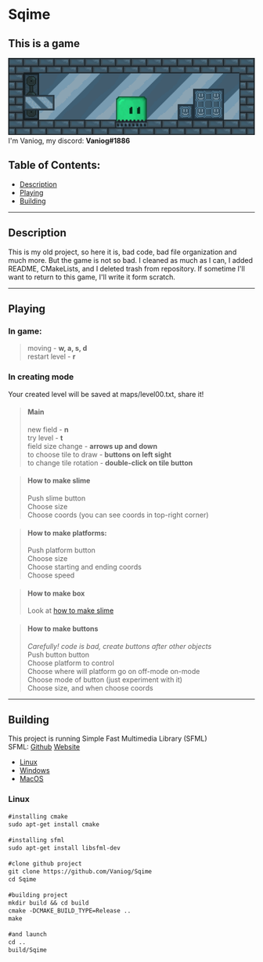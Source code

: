 # Sqime

## This is a game
![pic](images/ForREADME/img.png)
I'm Vaniog, my discord: <b>Vaniog#1886</b>
## Table of Contents:
- [Description](#description)
- [Playing](#playing)
- [Building](#building)
---
## Description
This is my old project, so here it is,
bad code, bad file organization and much more.
But the game is not so bad.
I cleaned as much as I can, I added README, CMakeLists,
and I deleted trash from repository.
If sometime I'll want to return to this game, I'll write
it form scratch.

---
## Playing
### In game:
> moving - <b>w, a, s, d</b> \
> restart level - <b>r</b>

### In creating mode
Your created level will be saved at maps/level00.txt, share it!
> #### Main
> new field - <b>n</b> \
> try level - <b>t</b> \
> field size change - <b>arrows up and down</b> \
> to choose tile to draw - <b>buttons on left sight</b> \
> to change tile rotation - <b>double-click on tile button</b>

> #### How to make slime
> Push slime button \
> Choose size \
> Choose coords (you can see coords in top-right corner)

> #### How to make platforms:
> Push platform button \
> Choose size \
> Choose starting and ending coords \
> Choose speed

> #### How to make box
> Look at [how to make slime](#how-to-make-slime)

> #### How to make buttons
> <i>Carefully! code is bad, create buttons after other objects</i> \
> Push button button \
> Choose platform to control \
> Choose where will platform go on off-mode on-mode \
> Choose mode of button (just experiment with it) \
> Choose size, and when choose coords
 ---
## Building
This project is running Simple Fast Multimedia Library
(SFML) \
SFML: [Github](https://github.com/SFML/SFML) [Website](https://www.sfml-dev.org/)

- [Linux](#Linux)
- [Windows](#playing)
- [MacOS](#building)

### Linux
    #installing cmake
    sudo apt-get install cmake

    #installing sfml
    sudo apt-get install libsfml-dev

    #clone github project
    git clone https://github.com/Vaniog/Sqime
    cd Sqime

    #building project
    mkdir build && cd build
    cmake -DCMAKE_BUILD_TYPE=Release ..
    make
    
    #and launch
    cd ..
    build/Sqime
